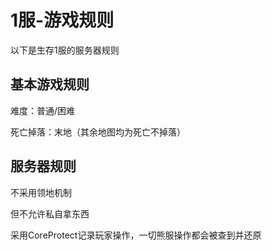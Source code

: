 # 1服-游戏规则

以下是生存1服的服务器规则

## 基本游戏规则

难度：普通/困难

死亡掉落：末地（其余地图均为死亡不掉落）

## 服务器规则

不采用领地机制

但不允许私自拿东西

采用CoreProtect记录玩家操作，一切熊服操作都会被查到并还原

